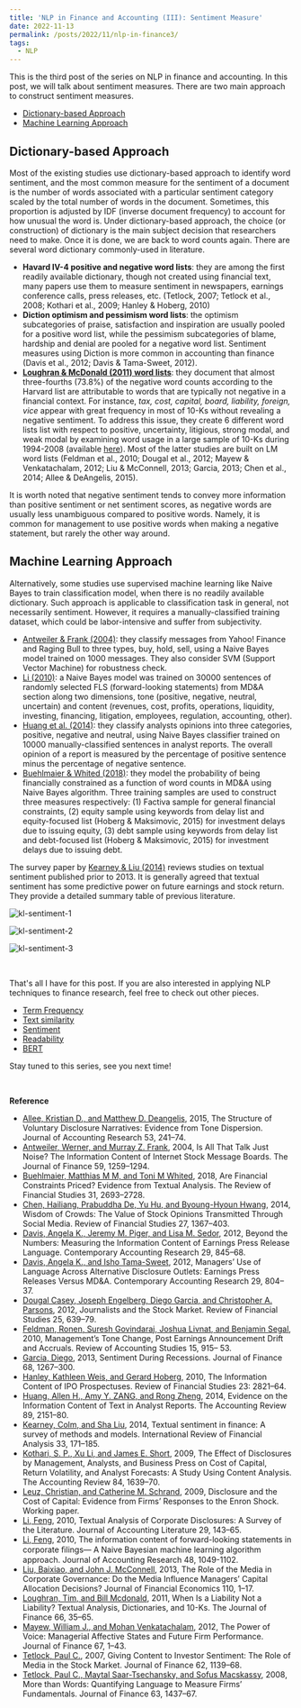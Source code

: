 ```yaml
---
title: 'NLP in Finance and Accounting (III): Sentiment Measure'
date: 2022-11-13
permalink: /posts/2022/11/nlp-in-finance3/
tags:
  - NLP
---
```


This is the third post of the series on NLP in finance and accounting. In this post, we will talk about sentiment measures. There are two main approach to construct sentiment measures.
- [Dictionary-based Approach](#dictionary-based-approach)
- [Machine Learning Approach](#machine-learning-approach)

## Dictionary-based Approach
Most of the existing studies use dictionary-based approach to identify word sentiment, and the most common measure for the sentiment of a document is the number of words associated with a particular sentiment category scaled by the total number of words in the document. Sometimes, this proportion is adjusted by IDF (inverse document frequency) to account for how unusual the word is. Under dictionary-based approach, the choice (or construction) of dictionary is the main subject decision that researchers need to make. Once it is done, we are back to word counts again. There are several word dictionary commonly-used in literature.
- **Havard IV-4 positive and negative word lists**: they are among the first readily available dictionary, though not created using financial text, many papers use them to measure sentiment in newspapers, earnings conference calls, press releases, etc. (Tetlock, 2007; Tetlock et al., 2008; Kothari et al., 2009; Hanley & Hoberg, 2010)
- **Diction optimism and pessimism word lists**: the optimism subcategories of praise, satisfaction and inspiration are usually pooled for a positive word list, while the pessimism subcategories of blame, hardship and denial are pooled for a negative word list. Sentiment measures using Diction is more common in accounting than finance (Davis et al., 2012; Davis & Tama-Sweet, 2012).
- [**Loughran & McDonald (2011) word lists**](https://onlinelibrary.wiley.com/doi/10.1111/j.1540-6261.2010.01625.x): they document that almost three-fourths (73.8%) of the negative word counts according to the Harvard list are attributable to words that are typically not negative in a financial context. For instance, *tax, cost, capital, board, liability, foreign, vice* appear with great frequency in most of 10-Ks without revealing a negative sentiment. To address this issue, they create 6 different word lists list with respect to positive, uncertainty, litigious, strong modal, and weak modal by examining word usage in a large sample of 10-Ks during 1994-2008 (available [here](https://sraf.nd.edu/loughranmcdonald-master-dictionary/)). Most of the latter studies are built on LM word lists (Feldman et al., 2010; Dougal et al., 2012; Mayew & Venkatachalam, 2012; Liu & McConnell, 2013; Garcia, 2013; Chen et al., 2014; Allee & DeAngelis, 2015).

It is worth noted that negative sentiment tends to convey more information than positive sentiment or net sentiment scores, as negative words are usually less unambiguous compared to positive words. Namely, it is common for management to use positive words when making a negative statement, but rarely the other way around.

## Machine Learning Approach
Alternatively, some studies use supervised machine learning like Naive Bayes to train classification model, when there is no readily available dictionary. Such approach is applicable to classification task in general, not necessarily sentiment. However, it requires a manually-classified training dataset, which could be labor-intensive and suffer from subjectivity.
- [Antweiler & Frank (2004)](https://onlinelibrary.wiley.com/doi/10.1111/j.1540-6261.2004.00662.x): they classify messages from Yahoo! Finance and Raging Bull to three types, buy, hold, sell, using a Naive Bayes model trained on 1000 messages. They also consider SVM (Support Vector Machine) for robustness check.
- [Li (2010)](https://onlinelibrary.wiley.com/doi/abs/10.1111/j.1475-679X.2010.00382.x): a Naive Bayes model was trained on 30000 sentences of randomly selected FLS (forward-looking statements) from MD&A section along two dimensions, tone (positive, negative, neutral, uncertain) and content (revenues, cost, profits, operations, liquidity, investing, financing, litigation, employees, regulation, accounting, other).
- [Huang et al. (2014)](https://www.jstor.org/stable/24467288): they classify analysts opinions into three categories, positive, negative and neutral, using Naive Bayes classifier trained on 10000 manually-classified sentences in analyst reports. The overall opinion of a report is measured by the percentage of positive sentence minus the percentage of negative sentence.
- [Buehlmaier & Whited (2018)](https://academic.oup.com/rfs/article-abstract/31/7/2693/4824924): they model the probability of being financially constrained as a function of word counts in MD&A using Naive Bayes algorithm. Three training samples are used to construct three measures respectively: (1) Factiva sample for general financial constraints, (2) equity sample using keywords from delay list and equity-focused list (Hoberg & Maksimovic, 2015) for investment delays due to issuing equity, (3) debt sample using keywords from delay list and debt-focused list (Hoberg & Maksimovic, 2015) for investment delays due to issuing debt. 

The survey paper by [Kearney & Liu (2014)](https://www.sciencedirect.com/science/article/abs/pii/S1057521914000295) reviews studies on textual sentiment published prior to 2013. It is generally agreed that textual sentiment has some predictive power on future earnings and stock return. They provide a detailed summary table of previous literature.

![kl-sentiment-1](/images/blog/2022-10-23-nlp-finance/kl-sentiment-1.png)

![kl-sentiment-2](/images/blog/2022-10-23-nlp-finance/kl-sentiment-2.png)

![kl-sentiment-3](/images/blog/2022-10-23-nlp-finance/kl-sentiment-3.png)

<br>

That's all I have for this post. If you are also interested in applying NLP techniques to finance research, feel free to check out other pieces.
- [Term Frequency](/posts/2022/10/nlp-in-finance1/)
- [Text similarity](/posts/2022/11/nlp-in-finance2/)
- [Sentiment](/posts/2022/11/nlp-in-finance3/)
- [Readability](/posts/2022/11/nlp-in-finance3/)
- [BERT](/posts/2022/11/nlp-in-finance4/)

Stay tuned to this series, see you next time!

<br>

**Reference**
- [Allee, Kristian D., and Matthew D. Deangelis](https://onlinelibrary.wiley.com/doi/abs/10.1111/1475-679X.12072), 2015, The Structure of Voluntary Disclosure Narratives: Evidence from Tone Dispersion. Journal of Accounting Research 53, 241–74.
- [Antweiler, Werner, and Murray Z. Frank](https://onlinelibrary.wiley.com/doi/10.1111/j.1540-6261.2004.00662.x), 2004, Is All That Talk Just Noise? The Information Content of Internet Stock Message Boards. The Journal of Finance 59, 1259–1294.
- [Buehlmaier, Matthias M M, and Toni M Whited](https://academic.oup.com/rfs/article-abstract/31/7/2693/4824924), 2018, Are Financial Constraints Priced? Evidence from Textual Analysis. The Review of Financial Studies 31, 2693–2728.
- [Chen, Hailiang, Prabuddha De, Yu Hu, and Byoung-Hyoun Hwang](https://academic.oup.com/rfs/article-abstract/27/5/1367/1581938?redirectedFrom=fulltext), 2014, Wisdom of Crowds: The Value of Stock Opinions Transmitted Through Social Media. Review of Financial Studies 27, 1367–403.
- [Davis, Angela K., Jeremy M. Piger, and Lisa M. Sedor](https://onlinelibrary.wiley.com/doi/abs/10.1111/j.1911-3846.2011.01130.x), 2012, Beyond the Numbers: Measuring the Information Content of Earnings Press Release Language. Contemporary Accounting Research 29, 845–68. 
- [Davis, Angela K., and Isho Tama-Sweet](https://onlinelibrary.wiley.com/doi/abs/10.1111/j.1911-3846.2011.01125.x), 2012, Managers’ Use of Language Across Alternative Disclosure Outlets: Earnings Press Releases Versus MD&A. Contemporary Accounting Research 29, 804–37.
- [Dougal Casey, Joseph Engelberg, Diego Garcia, and Christopher A. Parsons](https://academic.oup.com/rfs/article-abstract/25/3/639/1617372), 2012, Journalists and the Stock Market. Review of Financial Studies 25, 639–79.
- [Feldman, Ronen, Suresh Govindaraj, Joshua Livnat, and Benjamin Segal](https://link.springer.com/article/10.1007/s11142-009-9111-x), 2010, Management’s Tone Change, Post Earnings Announcement Drift and Accruals. Review of Accounting Studies 15, 915– 53.
- [Garcia, Diego](https://www.jstor.org/stable/42002620), 2013, Sentiment During Recessions. Journal of Finance 68, 1267–300.
- [Hanley, Kathleen Weis, and Gerard Hoberg](https://www.jstor.org/stable/40782968), 2010, The Information Content of IPO Prospectuses. Review of Financial Studies 23: 2821–64.
- [Huang, Allen H., Amy Y. ZANG, and Rong Zheng](https://www.jstor.org/stable/24467288), 2014, Evidence on the Information Content of Text in Analyst Reports. The Accounting Review 89, 2151–80.
- [Kearney, Colm, and Sha Liu](https://www.sciencedirect.com/science/article/abs/pii/S1057521914000295), 2014, Textual sentiment in finance: A survey of methods and models. International Review of Financial Analysis 33, 171–185.
- [Kothari, S. P., Xu Li, and James E. Short](https://www.jstor.org/stable/27784235), 2009, The Effect of Disclosures by Management, Analysts, and Business Press on Cost of Capital, Return Volatility, and Analyst Forecasts: A Study Using Content Analysis. The Accounting Review 84, 1639–70.
- [Leuz, Christian, and Catherine M. Schrand](https://papers.ssrn.com/sol3/papers.cfm?abstract_id=1319646), 2009, Disclosure and the Cost of Capital: Evidence from Firms’ Responses to the Enron Shock. Working paper.
- [Li, Feng](https://www.cuhk.edu.hk/acy2/workshop/20110215FengLI/Paper1.pdf), 2010, Textual Analysis of Corporate Disclosures: A Survey of the Literature. Journal of Accounting Literature 29, 143–65.
- [Li, Feng](https://onlinelibrary.wiley.com/doi/abs/10.1111/j.1475-679X.2010.00382.x), 2010, The information content of forward-looking statements in corporate ﬁlings— A Naive Bayesian machine learning algorithm approach. Journal of Accounting Research 48, 1049-1102.
- [Liu, Baixiao, and John J. McConnell](https://www.sciencedirect.com/science/article/abs/pii/S0304405X13001761), 2013, The Role of the Media in Corporate Governance: Do the Media Influence Managers’ Capital Allocation Decisions? Journal of Financial Economics 110, 1–17.
- [Loughran, Tim, and Bill Mcdonald](https://onlinelibrary.wiley.com/doi/10.1111/j.1540-6261.2010.01625.x), 2011, When Is a Liability Not a Liability? Textual Analysis, Dictionaries, and 10-Ks. The Journal of Finance 66, 35–65.
- [Mayew, William J., and Mohan Venkatachalam](https://onlinelibrary.wiley.com/doi/full/10.1111/j.1540-6261.2011.01705.x), 2012, The Power of Voice: Managerial Affective States and Future Firm Performance. Journal of Finance 67, 1–43.
- [Tetlock, Paul C.](https://onlinelibrary.wiley.com/doi/abs/10.1111/j.1540-6261.2007.01232.x), 2007, Giving Content to Investor Sentiment: The Role of Media in the Stock Market. Journal of Finance 62, 1139–68. 
- [Tetlock, Paul C., Maytal Saar-Tsechansky, and Sofus Macskassy](https://www0.gsb.columbia.edu/faculty/ptetlock/papers/Tetlock_et_al_JF_08_More_Than_Words.pdf), 2008, More than Words: Quantifying Language to Measure Firms’ Fundamentals. Journal of Finance 63, 1437–67.
